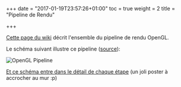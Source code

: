 +++
date = "2017-01-19T23:57:26+01:00"
toc = true
weight = 2
title = "Pipeline de Rendu"

+++

[Cette page du wiki](https://www.khronos.org/opengl/wiki/Rendering_Pipeline_Overview) décrit l'ensemble du pipeline de rendu OpenGL.

Le schéma suivant illustre ce pipeline ([source](http://www.lighthouse3d.com/2011/03/opengl-4-1-pipeline/)):

![OpenGL Pipeline](http://www.lighthouse3d.com/wp-content/uploads/2011/03/pipeline4.png)

[Et ce schéma entre dans le détail de chaque étape](http://www.seas.upenn.edu/~pcozzi/OpenGLInsights/OpenGL44PipelineMap.pdf) (un joli poster à accrocher au mur :p)